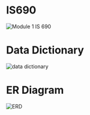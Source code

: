 # IS690
![Module 1 IS 690](https://user-images.githubusercontent.com/55039024/84322433-f7b13b00-ab42-11ea-931a-d6aed4bf483c.png)

# Data Dictionary
![data dictionary](https://user-images.githubusercontent.com/55039024/84330449-6d260700-ab55-11ea-9886-69d79e441f0f.png)

# ER Diagram
![ERD ](https://user-images.githubusercontent.com/55039024/84330714-2684dc80-ab56-11ea-81dc-3249a4492c43.png)
